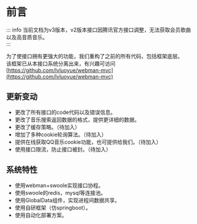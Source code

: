 # 前言
::: info
当前文档为v3版本，v2版本接口因腾讯官方接口调整，无法获取会员歌曲以及高音质音乐。  
:::

为了使接口拥有更强大的功能，我们重构了之前的所有代码，包括框架底层。  
该框架已从本接口系统分离出来，有兴趣可访问[https://github.com/lvluoyue/webman-mvc](https://github.com/lvluoyue/webman-mvc)  

## 更新变动
- 更改了所有接口的code代码以及错误信息。
- 更改了音乐搜索返回数据的格式，提供更详细的数据。
- 更改了缓存策略。（待加入）
- 增加了多种cookie轮询算法。（待加入）
- 提供在线获取QQ音乐cookie功能，也可提供给我们。（待加入）
- 使用接口限流，防止接口被封。（待加入）

## 系统特性
- 使用webman+swoole实现接口协程。
- 使用swoole的redis，mysql等连接池。
- 使用GlobalData组件，实现进程间数据共享。
- 使用自研框架（仿springboot）。
- 使用自动化部署方案。
